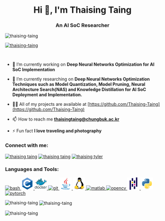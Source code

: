 <h1 align="center">Hi 👋, I'm Thaising Taing</h1>
<h3 align="center">An AI SoC Researcher</h3>

<p align="left"> <img src="https://komarev.com/ghpvc/?username=thaising-taing&label=Profile%20views&color=0e75b6&style=flat" alt="thaising-taing" /> </p>

<p align="left"> <a href="https://github.com/ryo-ma/github-profile-trophy"><img src="https://github-profile-trophy.vercel.app/?username=thaising-taing" alt="thaising-taing" /></a> </p>

<p align="left"> <a href="https://twitter.com/" target="blank"><img src="https://img.shields.io/twitter/follow/?logo=twitter&style=for-the-badge" alt="" /></a> </p>

- 🔭 I’m currently working on **Deep Neural Networks Optimization for AI SoC Implementation**

- 🌱 I’m currently researching on **Deep Neural Networks Optimization Techniques such as Model Quantization, Model Pruning, Neural Architecture Search(NAS) and Knowledge Distillation for AI SoC Deployment and Implementation.**

- 👨‍💻 All of my projects are available at [https://github.com/Thaising-Taing](https://github.com/Thaising-Taing)

- 📫 How to reach me **thaisingtaing@chungbuk.ac.kr**

- ⚡ Fun fact **I love traveling and photography**

<h3 align="left">Connect with me:</h3>
<p align="left">
<a href="https://linkedin.com/in/thaisingtaing target="blank"><img align="center" src="https://raw.githubusercontent.com/rahuldkjain/github-profile-readme-generator/master/src/images/icons/Social/linked-in-alt.svg" alt="thaising taing" height="30" width="40" /></a>
<a href="https://fb.com/thaising taing" target="blank"><img align="center" src="https://raw.githubusercontent.com/rahuldkjain/github-profile-readme-generator/master/src/images/icons/Social/facebook.svg" alt="thaising taing" height="30" width="40" /></a>
<a href="https://instagram.com/thaising tyler" target="blank"><img align="center" src="https://raw.githubusercontent.com/rahuldkjain/github-profile-readme-generator/master/src/images/icons/Social/instagram.svg" alt="thaising tyler" height="30" width="40" /></a>
</p>

<h3 align="left">Languages and Tools:</h3>
<p align="left"> <a href="https://www.gnu.org/software/bash/" target="_blank" rel="noreferrer"> <img src="https://www.vectorlogo.zone/logos/gnu_bash/gnu_bash-icon.svg" alt="bash" width="40" height="40"/> </a> <a href="https://www.cprogramming.com/" target="_blank" rel="noreferrer"> <img src="https://raw.githubusercontent.com/devicons/devicon/master/icons/c/c-original.svg" alt="c" width="40" height="40"/> </a> <a href="https://www.docker.com/" target="_blank" rel="noreferrer"> <img src="https://raw.githubusercontent.com/devicons/devicon/master/icons/docker/docker-original-wordmark.svg" alt="docker" width="40" height="40"/> </a> <a href="https://git-scm.com/" target="_blank" rel="noreferrer"> <img src="https://www.vectorlogo.zone/logos/git-scm/git-scm-icon.svg" alt="git" width="40" height="40"/> </a> <a href="https://www.java.com" target="_blank" rel="noreferrer"> <img src="https://raw.githubusercontent.com/devicons/devicon/master/icons/java/java-original.svg" alt="java" width="40" height="40"/> </a> <a href="https://www.linux.org/" target="_blank" rel="noreferrer"> <img src="https://raw.githubusercontent.com/devicons/devicon/master/icons/linux/linux-original.svg" alt="linux" width="40" height="40"/> </a> <a href="https://www.mathworks.com/" target="_blank" rel="noreferrer"> <img src="https://upload.wikimedia.org/wikipedia/commons/2/21/Matlab_Logo.png" alt="matlab" width="40" height="40"/> </a> <a href="https://opencv.org/" target="_blank" rel="noreferrer"> <img src="https://www.vectorlogo.zone/logos/opencv/opencv-icon.svg" alt="opencv" width="40" height="40"/> </a> <a href="https://pandas.pydata.org/" target="_blank" rel="noreferrer"> <img src="https://raw.githubusercontent.com/devicons/devicon/2ae2a900d2f041da66e950e4d48052658d850630/icons/pandas/pandas-original.svg" alt="pandas" width="40" height="40"/> </a> <a href="https://www.python.org" target="_blank" rel="noreferrer"> <img src="https://raw.githubusercontent.com/devicons/devicon/master/icons/python/python-original.svg" alt="python" width="40" height="40"/> </a> <a href="https://pytorch.org/" target="_blank" rel="noreferrer"> <img src="https://www.vectorlogo.zone/logos/pytorch/pytorch-icon.svg" alt="pytorch" width="40" height="40"/> </a> </p>

<p><img align="left" src="https://github-readme-stats.vercel.app/api/top-langs?username=thaising-taing&show_icons=true&locale=en&layout=compact" alt="thaising-taing" /></p>

<p>&nbsp;<img align="center" src="https://github-readme-stats.vercel.app/api?username=thaising-taing&show_icons=true&locale=en" alt="thaising-taing" /></p>

<p><img align="center" src="https://github-readme-streak-stats.herokuapp.com/?user=thaising-taing&" alt="thaising-taing" /></p>
